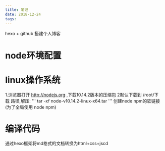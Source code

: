 ```yaml
---
title: 笔记
date: 2018-12-24
tags:
---
```

hexo + github 搭建个人博客
# node环境配置
# linux操作系统
1.浏览器打开 http://nodejs.org ,下载10.14.2版本的压缩包
2默认下载到 /root/下载 路径,解压:
'''
  tar -xf node-v10.14.2-linux-x64.tar
'''
创建nede npm的软链接(为了全局使用 node npm)

# 编译代码
通过hexo框架将md格式的文档转换为html+css+jscd